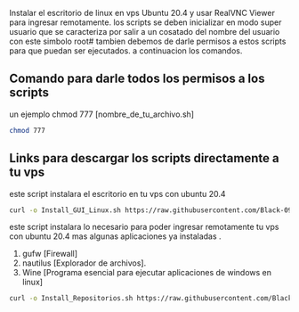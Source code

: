 Instalar el escritorio de linux en vps Ubuntu 20.4 y usar RealVNC Viewer para ingresar remotamente.
los scripts se deben inicializar en modo super usuario que se caracteriza por salir a un cosatado del nombre del usuario con este simbolo root#
tambien debemos de darle permisos a estos scripts para que puedan ser ejecutados.
a continuacion los comandos.

## Comando para darle todos los permisos a los scripts
un ejemplo chmod 777 [nombre_de_tu_archivo.sh]
```sh
chmod 777 
```
## Links para descargar los scripts directamente a tu vps
este script instalara el escritorio en tu vps con ubuntu 20.4
```sh
curl -o Install_GUI_Linux.sh https://raw.githubusercontent.com/Black-09/InstallServerHaloceLinux/main/Install_GUI_Linux.sh
```
este script instalara lo necesario para poder ingresar remotamente tu vps con ubuntu 20.4 mas algunas aplicaciones ya instaladas .
1. gufw [Firewall] 
2. nautilus [Explorador de archivos].
3. Wine [Programa esencial para ejecutar aplicaciones de windows en linux]
```sh
curl -o Install_Repositorios.sh https://raw.githubusercontent.com/Black-09/InstallServerHaloceLinux/main/Install_Repositorios.sh
```
